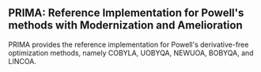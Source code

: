 ## PRIMA: Reference Implementation for Powell's methods with Modernization and Amelioration

PRIMA provides the reference implementation for Powell's derivative-free optimization methods, namely COBYLA, UOBYQA, NEWUOA, BOBYQA, and LINCOA.
